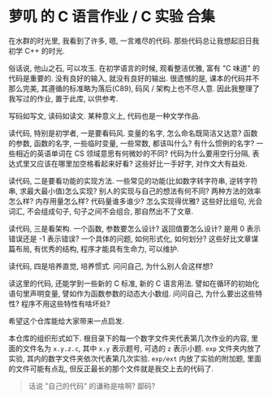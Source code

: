 # 萝叽 的 C 语言作业 / C 实验 合集

在水群的时光里, 我看到了许多, 嗯, 一言难尽的代码. 那些代码总让我想起旧日我初学 C++ 的时光. 

俗话说, 他山之石, 可以攻玉. 在初学语言的时候, 观看整洁优雅, 富有 "C 味道" 的代码是重要的. 没有良好的输入, 就没有良好的输出. 很遗憾的是, 课本的代码并不那么完美, 其遵循的标准略为落后(C89), 码风 / 架构上也不尽人意. 因此我整理了我写过的作业, 置于此库, 以供参考. 

写码如写文, 读码如读文. 某种意义上, 代码也是一种文学作品. 

读代码, 特别是初学者, 一是要看码风. 变量的名字, 怎么命名既简洁又达意? 函数的参数, 函数的名字, 一些临时变量, 一些常数, 都该叫什么? 有什么惯例的名字? 一些相近的英语单词在 CS 领域意思有何微妙的不同? 代码为什么要用空行分隔, 表达式里又应该在哪里加空格看起来好看? 这些好比一手好字, 对作文大有益处. 

读代码, 二是要看功能的实现方法. 一些常见的功能(比如数字转字符串, 逆转字符串, 求最大最小值)怎么实现? 别人的实现与自己的想法有何不同? 两种方法的效率怎么样? 内存用量怎么样? 代码量谁多谁少? 怎么实现得优雅? 这些好比组句, 光会词汇, 不会组成句子, 句子之间不会组合, 那自然出不了文章. 

读代码, 三是看架构. 一个函数, 参数要怎么设计? 返回值要怎么设计? 是用 0 表示错误还是 -1 表示错误? 一个具体的问题, 如何形式化, 如何划分? 这些好比文章谋篇布局, 有优秀的结构, 程序才能具有生命力, 可以维护.

读代码, 四是培养直觉, 培养惯式. 问问自己, 为什么别人会这样想? 

读这里的代码, 还能学到一些新的 C 标准, 新的 C 语言用法. 譬如在循环的初始化语句里声明变量, 譬如作为函数参数的动态大小数组. 问问自己, 为什么要出这些特性? 程序不用这些特性有啥坏处? 

希望这个仓库能给大家带来一点启发. 

本仓库的组织形式如下. 根目录下的每一个数字文件夹代表第几次作业的内容, 里面的文件名为 `x.y.z.c`, 其中 `x.y` 表示题号, 可选的 `z` 表示小题. `exp` 文件夹内放了实验, 其内的数字文件夹依次代表第几次实验. `exp/ext` 内放了实验的附加题, 里面的文件可能有点乱, 但反正最长的那个文件就是我交上去的代码了. 

> 话说 "自己的代码" 的谦称是啥啊? 鄙码? 